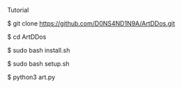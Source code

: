 Tutorial

$ git clone https://github.com/D0NS4ND1N9A/ArtDDos.git

$ cd ArtDDos

$ sudo bash install.sh

$ sudo bash setup.sh

$ python3 art.py
